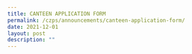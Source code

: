 ```yaml
---
title: CANTEEN APPLICATION FORM
permalink: /czps/announcements/canteen-application-form/
date: 2021-12-01
layout: post
description: ""
---
```

